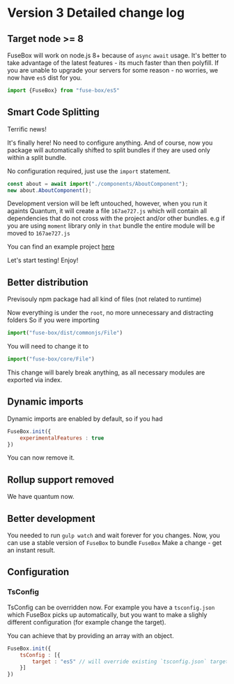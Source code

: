 # Version 3 Detailed change log

## Target node >= 8

FuseBox will work on node.js 8+ because of `async` `await` usage. It's better to take advantage of the latest features - its much faster than then polyfill. If you are unable to upgrade your servers for some reason - no worries, we now have `es5` dist for you.

```js
import {FuseBox} from "fuse-box/es5"
```


## Smart Code Splitting

Terrific news!

It's finally here! No need to configure anything. And of course, now you package will automatically shifted to split bundles if they are used only within a split bundle. 


No configuration required, just use the `import` statement.
```ts
const about = await import("./components/AboutComponent");
new about.AboutComponent();
```

Development version will be left untouched, however, when you run it againts Quantum, it will create a file `167ae727.js` which will contain all dependencies that do not cross with the project and/or other bundles. e.g if you are using `moment` library only in `that` bundle the entire module will be moved to `167ae727.js`

You can find an example project [here](https://github.com/fuse-box/fuse-box-3-preview/tree/master/smart-splitting)

Let's start testing!
Enjoy!


## Better distribution

Previsouly npm package had all kind of files (not related to runtime)
 
Now everything is under the `root`, no more unnecessary and distracting folders
So if you were importing

```js
import("fuse-box/dist/commonjs/File")
```

You will need to change it to

```js
import("fuse-box/core/File")
```

This change will barely break anything, as all necessary modules are exported via index.

## Dynamic imports

Dynamic imports are enabled by default, so if you had 
```js
FuseBox.init({
    experimentalFeatures : true
})
```

You can now remove it.

## Rollup support removed

We have quantum now.

## Better development 

You needed to run `gulp watch` and wait forever for you changes. Now, you can use a stable version of `FuseBox` to bundle `FuseBox`
Make a change - get an instant result.

## Configuration

### TsConfig

TsConfig can be overridden now. For example you have a `tsconfig.json` which FuseBox picks up automatically, but you want to make a slighly different configuration (for example change the target).

You can achieve that by providing an array with an object.
```js
FuseBox.init({
    tsConfig : [{
        target : "es5" // will override existing `tsconfig.json` target
    }]
})
```